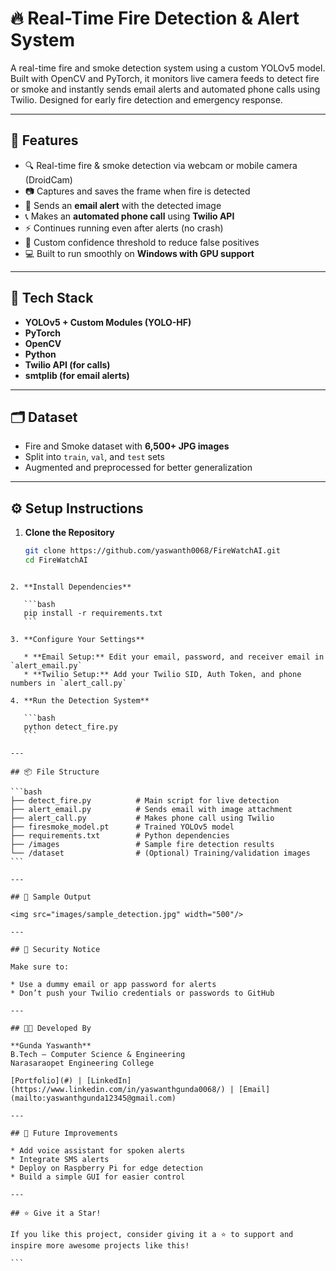 # 🔥 Real-Time Fire Detection & Alert System

A real-time fire and smoke detection system using a custom YOLOv5 model. Built with OpenCV and PyTorch, it monitors live camera feeds to detect fire or smoke and instantly sends email alerts and automated phone calls using Twilio. Designed for early fire detection and emergency response.

---

## 🚀 Features

- 🔍 Real-time fire & smoke detection via webcam or mobile camera (DroidCam)
- 📷 Captures and saves the frame when fire is detected
- 📧 Sends an **email alert** with the detected image
- 📞 Makes an **automated phone call** using **Twilio API**
- ⚡ Continues running even after alerts (no crash)
- 🎯 Custom confidence threshold to reduce false positives
- 💻 Built to run smoothly on **Windows with GPU support**

---

## 🧠 Tech Stack

- **YOLOv5 + Custom Modules (YOLO-HF)**
- **PyTorch**
- **OpenCV**
- **Python**
- **Twilio API (for calls)**
- **smtplib (for email alerts)**

---

## 🗂 Dataset

- Fire and Smoke dataset with **6,500+ JPG images**
- Split into `train`, `val`, and `test` sets
- Augmented and preprocessed for better generalization

---

## ⚙️ Setup Instructions

1. **Clone the Repository**
   ```bash
   git clone https://github.com/yaswanth0068/FireWatchAI.git
   cd FireWatchAI
````

2. **Install Dependencies**

   ```bash
   pip install -r requirements.txt
   ```

3. **Configure Your Settings**

   * **Email Setup:** Edit your email, password, and receiver email in `alert_email.py`
   * **Twilio Setup:** Add your Twilio SID, Auth Token, and phone numbers in `alert_call.py`

4. **Run the Detection System**

   ```bash
   python detect_fire.py
   ```

---

## 📦 File Structure

```bash
├── detect_fire.py          # Main script for live detection
├── alert_email.py          # Sends email with image attachment
├── alert_call.py           # Makes phone call using Twilio
├── firesmoke_model.pt      # Trained YOLOv5 model
├── requirements.txt        # Python dependencies
├── /images                 # Sample fire detection results
└── /dataset                # (Optional) Training/validation images
```

---

## 📸 Sample Output

<img src="images/sample_detection.jpg" width="500"/>

---

## 🔐 Security Notice

Make sure to:

* Use a dummy email or app password for alerts
* Don’t push your Twilio credentials or passwords to GitHub

---

## 👨‍💻 Developed By

**Gunda Yaswanth**
B.Tech – Computer Science & Engineering
Narasaraopet Engineering College

[Portfolio](#) | [LinkedIn](https://www.linkedin.com/in/yaswanthgunda0068/) | [Email](mailto:yaswanthgunda12345@gmail.com)

---

## 🏁 Future Improvements

* Add voice assistant for spoken alerts
* Integrate SMS alerts
* Deploy on Raspberry Pi for edge detection
* Build a simple GUI for easier control

---

## ⭐ Give it a Star!

If you like this project, consider giving it a ⭐️ to support and inspire more awesome projects like this!

```
